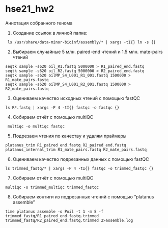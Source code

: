# hse21_hw2
Аннотация собранного генома
1. Создание ссылок в личной папке:
```
 ls /usr/share/data-minor-bioinf/assembly/* | xargs -tI{} ln -s {}
```
 2. Выбираем случайные 5 млн. paired-end чтений и 1.5 млн. mate-pairs чтений
 ```
seqtk sample -s620 oil_R1.fastq 5000000 > R1_paired_end.fastq
seqtk sample -s620 oil_R2.fastq 5000000 > R2_paired_end.fastq
seqtk sample -s620 oilMP_S4_L001_R1_001.fastq 1500000 > R1_mate_pairs.fastq
seqtk sample -s620 oilMP_S4_L001_R2_001.fastq 1500000 > R2_mate_pairs.fastq
 ```
3. Оцениваем качество исходных чтений с помощью fastQC
```
ls R*.fastq | xargs -P 4 -tI{} fastqc -o fastqc {}
```
4. Собираем отчёт с помощью multiQC
```
 multiqc -o multiqc fastqc
```
5. Подрезаем чтения по качеству и удалям праймеры
```
platanus_trim R1_paired_end.fastq R2_paired_end.fastq
platanus_internal_trim R1_mate_pairs.fastq R2_mate_pairs.fastq
```
6. Оцениваем качество подрезанных данных с помощью fastQC
```
ls trimmed_fastq/* | xargs -P 4 -tI{} fastqc -o trimmed_fastqc {}
```
7. Собираем отчёт с помощью multiQC
```
multiqc -o trimmed_multiqc trimmed_fastqc
```
8. Собираем контиги из подрезанных чтений с помощью “platanus assemble”
```
time platanus assemble -o Poil -t 1 -m 8 -f trimmed_fastq/R1_paired_end.fastq.trimmed  trimmed_fastq/R2_paired_end.fastq.trimmed 2>assemble.log
```
